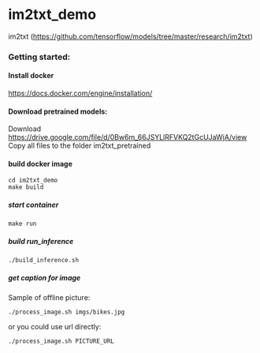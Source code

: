 # im2txt_demo

im2txt (https://github.com/tensorflow/models/tree/master/research/im2txt)

### Getting started:

#### Install docker
https://docs.docker.com/engine/installation/

#### Download pretrained models:
Download https://drive.google.com/file/d/0Bw6m_66JSYLlRFVKQ2tGcUJaWjA/view
Copy all files to the folder im2txt_pretrained
#### build docker image
```
cd im2txt_demo
make build
```

##### start container
```
make run
```

##### build run_inference
```
./build_inference.sh
```
##### get caption for image
Sample of offline picture:
```
./process_image.sh imgs/bikes.jpg
```
or you could use url directly:
```
./process_image.sh PICTURE_URL
```

